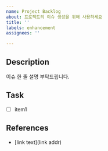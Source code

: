 ```yaml
---
name: Project Backlog
about: 프로젝트의 이슈 생성을 위해 사용하세요
title: ''
labels: enhancement
assignees: ''

---
```


## Description

이슈 한 줄 설명 부탁드립니다.

## Task
- [ ] item1


## References
- [link text](link addr)
